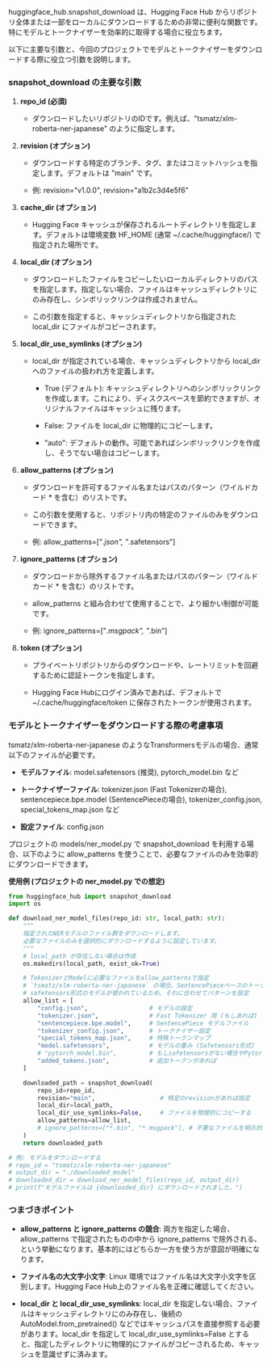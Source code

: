 huggingface_hub.snapshot_download は、Hugging Face Hub からリポジトリ全体または一部をローカルにダウンロードするための非常に便利な関数です。特にモデルとトークナイザーを効率的に取得する場合に役立ちます。

以下に主要な引数と、今回のプロジェクトでモデルとトークナイザーをダウンロードする際に役立つ引数を説明します。

### snapshot_download の主要な引数

1. **repo_id (必須)**
    
    - ダウンロードしたいリポジトリのIDです。例えば、"tsmatz/xlm-roberta-ner-japanese" のように指定します。
        
2. **revision (オプション)**
    
    - ダウンロードする特定のブランチ、タグ、またはコミットハッシュを指定します。デフォルトは "main" です。
        
    - 例: revision="v1.0.0", revision="a1b2c3d4e5f6"
        
3. **cache_dir (オプション)**
    
    - Hugging Face キャッシュが保存されるルートディレクトリを指定します。デフォルトは環境変数 HF_HOME (通常 ~/.cache/huggingface/) で指定された場所です。
        
4. **local_dir (オプション)**
    
    - ダウンロードしたファイルをコピーしたいローカルディレクトリのパスを指定します。指定しない場合、ファイルはキャッシュディレクトリにのみ存在し、シンボリックリンクは作成されません。
        
    - この引数を指定すると、キャッシュディレクトリから指定された local_dir にファイルがコピーされます。
        
5. **local_dir_use_symlinks (オプション)**
    
    - local_dir が指定されている場合、キャッシュディレクトリから local_dir へのファイルの扱われ方を定義します。
        
        - True (デフォルト): キャッシュディレクトリへのシンボリックリンクを作成します。これにより、ディスクスペースを節約できますが、オリジナルファイルはキャッシュに残ります。
            
        - False: ファイルを local_dir に物理的にコピーします。
            
        - "auto": デフォルトの動作。可能であればシンボリックリンクを作成し、そうでない場合はコピーします。
            
6. **allow_patterns (オプション)**
    
    - ダウンロードを許可するファイル名またはパスのパターン（ワイルドカード * を含む）のリストです。
        
    - この引数を使用すると、リポジトリ内の特定のファイルのみをダウンロードできます。
        
    - 例: allow_patterns=["*.json", "*.safetensors"]
        
7. **ignore_patterns (オプション)**
    
    - ダウンロードから除外するファイル名またはパスのパターン（ワイルドカード * を含む）のリストです。
        
    - allow_patterns と組み合わせて使用することで、より細かい制御が可能です。
        
    - 例: ignore_patterns=["*.msgpack", "*.bin"]
        
8. **token (オプション)**
    
    - プライベートリポジトリからのダウンロードや、レートリミットを回避するために認証トークンを指定します。
        
    - Hugging Face Hubにログイン済みであれば、デフォルトで ~/.cache/huggingface/token に保存されたトークンが使用されます。
        

### モデルとトークナイザーをダウンロードする際の考慮事項

tsmatz/xlm-roberta-ner-japanese のようなTransformersモデルの場合、通常以下のファイルが必要です。

- **モデルファイル**: model.safetensors (推奨), pytorch_model.bin など
    
- **トークナイザーファイル**: tokenizer.json (Fast Tokenizerの場合), sentencepiece.bpe.model (SentencePieceの場合), tokenizer_config.json, special_tokens_map.json など
    
- **設定ファイル**: config.json
    

プロジェクトの models/ner_model.py で snapshot_download を利用する場合、以下のように allow_patterns を使うことで、必要なファイルのみを効率的にダウンロードできます。

**使用例 (プロジェクトの ner_model.py での想定)**

```python
from huggingface_hub import snapshot_download
import os

def download_ner_model_files(repo_id: str, local_path: str):
    """
    指定されたNERモデルのファイル群をダウンロードします。
    必要なファイルのみを選択的にダウンロードするように設定しています。
    """
    # local_path が存在しない場合は作成
    os.makedirs(local_path, exist_ok=True)

    # TokenizerとModelに必要なファイルをallow_patternsで指定
    # `tsmatz/xlm-roberta-ner-japanese` の場合、SentencePieceベースのトークナイザーと
    # safetensors形式のモデルが使われているため、それに合わせてパターンを設定
    allow_list = [
        "config.json",                 # モデルの設定
        "tokenizer.json",              # Fast Tokenizer 用 (もしあれば)
        "sentencepiece.bpe.model",     # SentencePiece モデルファイル
        "tokenizer_config.json",       # トークナイザー設定
        "special_tokens_map.json",     # 特殊トークンマップ
        "model.safetensors",           # モデルの重み (Safetensors形式)
        # "pytorch_model.bin",         # もしsafetensorsがない場合やPytorch形式が必要な場合
        "added_tokens.json",           # 追加トークンがあれば
    ]

    downloaded_path = snapshot_download(
        repo_id=repo_id,
        revision="main",                  # 特定のrevisionがあれば指定
        local_dir=local_path,
        local_dir_use_symlinks=False,     # ファイルを物理的にコピーする
        allow_patterns=allow_list,
        # ignore_patterns=["*.bin", "*.msgpack"], # 不要なファイルを明示的に無視することも可能
    )
    return downloaded_path

# 例: モデルをダウンロードする
# repo_id = "tsmatz/xlm-roberta-ner-japanese"
# output_dir = "./downloaded_model"
# downloaded_dir = download_ner_model_files(repo_id, output_dir)
# print(f"モデルファイルは {downloaded_dir} にダウンロードされました。")
```
  

### つまづきポイント

- **allow_patterns と ignore_patterns の競合**: 両方を指定した場合、allow_patterns で指定されたものの中から ignore_patterns で除外される、という挙動になります。基本的にはどちらか一方を使う方が意図が明確になります。
    
- **ファイル名の大文字小文字**: Linux 環境ではファイル名は大文字小文字を区別します。Hugging Face Hub上のファイル名を正確に確認してください。
    
- **local_dir と local_dir_use_symlinks**: local_dir を指定しない場合、ファイルはキャッシュディレクトリにのみ存在し、後続の AutoModel.from_pretrained() などではキャッシュパスを直接参照する必要があります。local_dir を指定して local_dir_use_symlinks=False とすると、指定したディレクトリに物理的にファイルがコピーされるため、キャッシュを意識せずに済みます。
    

